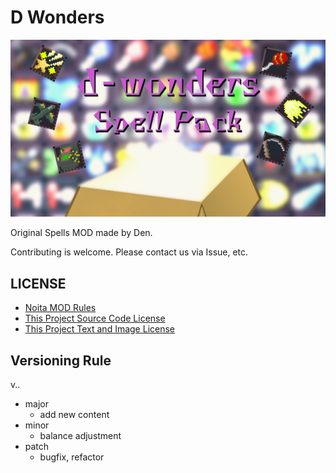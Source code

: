 # D Wonders

![preview_image](./workshop_preview_image.png)

Original Spells MOD made by Den.

Contributing is welcome.
Please contact us via Issue, etc.

## LICENSE

- [Noita MOD Rules](docs/NOITA_MOD_RULES.md)
- [This Project Source Code License](docs/SOURCE_CODE_LICENSE)
- [This Project Text and Image License](docs/TEXT_AND_IMAGE_LICENSE)

## Versioning Rule

v<major>.<minor>.<patch>

- major
  - add new content
- minor
  - balance adjustment
- patch
  - bugfix, refactor
